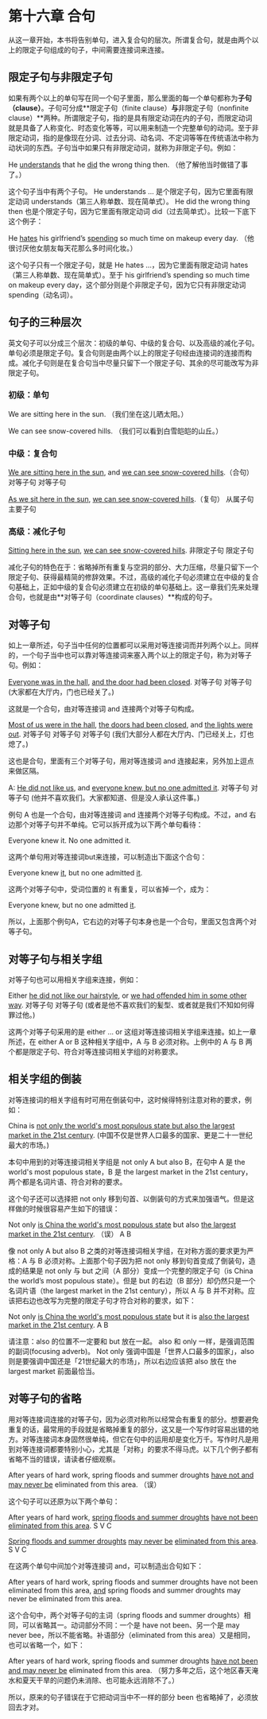# 第十六章 合句

从这一章开始，本书将告别单句，进入复合句的层次。所谓复合句，就是由两个以上的限定子句组成的句子，中间需要连接词来连接。

## 限定子句与非限定子句

如果有两个以上的单句写在同一个句子里面，那么里面的每一个单句都称为**子句（clause）**。子句可分成**限定子句（finite clause）**与**非限定子句（nonfinite clause）**两种。所谓限定子句，指的是具有限定动词在内的子句，而限定动词就是具备了人称变化、时态变化等等，可以用来制造一个完整单句的动词。至于非限定动词，指的是像现在分词、过去分词、动名词、不定词等等在传统语法中称为动状词的东西。子句当中如果只有非限定动词，就称为非限定子句。例如：

He <u>understands</u> that he <u>did</u> the wrong thing then.
（他了解他当时做错了事了。）

这个句子当中有两个子句。 He understands … 是个限定子句，因为它里面有限定动词 understands（第三人称单数、现在简单式）。 He did the wrong thing then 也是个限定子句，因为它里面有限定动词 did（过去简单式）。比较一下底下这个例子：

He <u>hates</u> his girlfriend’s <u>spending</u> so much time on makeup every day.
（他很讨厌他女朋友每天花那么多时间化妆。）

这个句子只有一个限定子句，就是 He hates …，因为它里面有限定动词 hates（第三人称单数、现在简单式）。至于 his girlfriend’s spending so much time on makeup every day，这个部分则是个非限定子句，因为它只有非限定动词 spending（动名词）。

## 句子的三种层次

英文句子可以分成三个层次：初级的单句、中级的复合句、以及高级的减化子句。单句必须是限定子句。复合句则是由两个以上的限定子句经由连接词的连接而构成。减化子句则是在复合句当中尽量只留下一个限定子句、其余的尽可能改写为非限定子句。

### 初级：单句

We are sitting here in the sun.
（我们坐在这儿晒太阳。）

We can see snow-covered hills.
（我们可以看到白雪皑皑的山丘。）

### 中级：复合句

<u>We are sitting here in the sun</u>, and <u>we can see snow-covered hills</u>.（合句）
对等子句 对等子句

<u>As we sit here in the sun</u>, <u>we can see snow-covered hills</u>.（复句）
从属子句 主要子句

### 高级：减化子句

<u>Sitting here in the sun</u>, <u>we can see snow-covered hills</u>.
非限定子句 限定子句

减化子句的特色在于：省略掉所有重复与空洞的部分、大力压缩，尽量只留下一个限定子句、获得最精简的修辞效果。不过，高级的减化子句必须建立在中级的复合句基础上，正如中级的复合句必须建立在初级的单句基础上。这一章我们先来处理合句，也就是由**对等子句（coordinate clauses）**构成的句子。

## 对等子句

如上一章所述，句子当中任何的位置都可以采用对等连接词而并列两个以上。同样的，一个句子当中也可以靠对等连接词来塞入两个以上的限定子句，称为对等子句。例如：

<u>Everyone was in the hall</u>, <u>and the door had been closed</u>.
对等子句 对等子句 (大家都在大厅内，门也已经关了。)

这就是一个合句，由对等连接词 and 连接两个对等子句构成。

<u>Most of us were in the hall</u>, <u>the doors had been closed</u>, and <u>the lights were out</u>.
对等子句 对等子句 对等子句
(我们大部分人都在大厅内、门已经关上，灯也熄了。)

这也是合句，里面有三个对等子句，用对等连接词 and 连接起来，另外加上逗点来做区隔。

A: <u>He did not like us</u>, and <u>everyone knew, but no one admitted it</u>.
对等子句 对等子句
(他并不喜欢我们。大家都知道、但是没人承认这件事。)

例句 A 也是一个合句，由对等连接词 and 连接两个对等子句构成。不过，and 右边那个对等子句并不单纯。它可以拆开成为以下两个单句看待：

Everyone knew it.
No one admitted it.

这两个单句用对等连​​接词but来连接，可以制造出下面这个合句：

Everyone knew <u>it</u>, but no one admitted <u>it</u>.

这两个对等子句中，受词位置的 it 有重复，可以省掉一个，成为：

Everyone knew, but no one admitted <u>it</u>.

所以，上面那个例句A，它右边的对等子句本身也是一个合句，里面又包含两个对等子句。

## 对等子句与相关字组

对等子句也可以用相关字组来连接，例如：

Either <u>he did not like our hairstyle</u>, or <u>we had offended him in some other way</u>.
对等子句 对等子句
(或者是他不喜欢我们的髪型、或者就是我们不知如何得罪过他。)

这两个对等子句采用的是 either … or 这组对等连接词相关字组来连接。如上一章所述，在 either A or B 这种相关字组中，A 与 B 必须对称。上例中的 A 与 B 两个都是限定子句、符合对等连接词相关字组的对称要求。

## 相关字组的倒装

对等连接词的相关字组有时可用在倒装句中，这时候得特别注意对称的要求，例如：

China is <u>not only the world's most populous state but also the largest market in the 21st century</u>.
(中国不仅是世界人口最多的国家、更是二十一世纪最大的市场。)

本句中用到的对等连接词相关字组是 not only A but also B，在句中 A 是 the world's most populous state，B 是 the largest market in the 21st century，两个都是名词片语、符合对称的要求。

这个句子还可以选择把 not only 移到句首、以倒装句的方式来加强语气。但是这样做的时候很容易产生如下的错误：

Not only <u>is China the world's most populous state</u> but also <u>the largest market in the 21st century</u>. （误）
A B

像 not only A but also B 之类的对等连接词相关字组，在对称方面的要求更为严格：A 与 B 必须对称。上面那个句子因为把 not only 移到句首变成了倒装句，造成的结果是 not only 与 but 之间（A 部分）变成一个完整的限定子句（is China the world’s most populous state）。但是 but 的右边（B 部分）却仍然只是一个名词片语（the largest market in the 21st century），所以 A 与 B 并不对称。应该把右边也改写为完整的限定子句才符合对称的要求，如下：

Not only <u>is China the world's most populous state</u> but it is <u>also the largest market in the 21st century</u>.
A B

请注意：also 的位置不一定要和 but 放在一起。 also 和 only 一样，是强调范围的副词(focusing adverb)。 Not only 强调中国是「世界人口最多的国家」，also 则是要强调中国还是「21世纪最大的市场」，所以右边应该把 also 放在 the largest market 前面最恰当。

## 对等子句的省略

用对等连接词连接的对等子句，因为必须对称所以经常会有重复的部分。想要避免重复的话，最常用的手段就是省略掉重复的部分，这又是一个写作时容易出错的地方。对等连接词本身固然很单纯，但它在句中的运用却是变化万千。写作时凡是用到对等连接词都要特别小心，尤其是「对称」的要求不得马虎。以下几个例子都有省略不当的错误，请读者仔细观察。

After years of hard work, spring floods and summer droughts <u>have not and may never be</u> eliminated from this area. （误）

这个句子可以还原为以下两个单句：

After years of hard work, <u>spring floods and summer droughts</u> <u>have not been</u> <u>eliminated from this area</u>.
S V C

<u>Spring floods and summer droughts</u> <u>may never be</u> <u>eliminated from this area</u>.
S V C

在这两个单句中间加个对等连接词 and，可以制造出合句如下：

After years of hard work, spring floods and summer droughts have not been eliminated from this area, <u>and</u> spring floods and summer droughts may never be eliminated from this area.

这个合句中，两个对等子句的主词（spring floods and summer droughts）相同，可以省略其一。动词部分不同：一个是 have not been、另一个是 may never bee，所以不能省略。补语部分（eliminated from this area）又是相同，也可以省略一个，如下：

After years of hard work, spring floods and summer droughts <u>have not been and may never be</u> eliminated from this area.
（努力多年之后，这个地区春天淹水和夏天干旱的问题仍未消除、也可能永远消除不了。）

所以，原来的句子错误在于它把动词当中不一样的部分 been 也省略掉了，必须放回去才对。